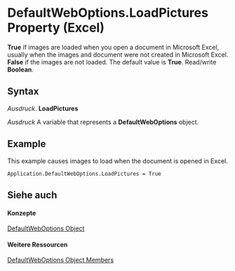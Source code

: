 
# DefaultWebOptions.LoadPictures Property (Excel)

 **True** if images are loaded when you open a document in Microsoft Excel, usually when the images and document were not created in Microsoft Excel. **False** if the images are not loaded. The default value is **True**. Read/write **Boolean**.


## Syntax

 _Ausdruck_. **LoadPictures**

 _Ausdruck_ A variable that represents a **DefaultWebOptions** object.


## Example

This example causes images to load when the document is opened in Excel.


```
Application.DefaultWebOptions.LoadPictures = True
```


## Siehe auch


#### Konzepte


[DefaultWebOptions Object](5bd1d870-e8d9-cac1-d7a7-3aeaf7c4c3cd.md)
#### Weitere Ressourcen


[DefaultWebOptions Object Members](http://msdn.microsoft.com/library/52db1398-01d8-eba5-772f-2923fdc89f5b%28Office.15%29.aspx)